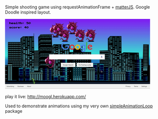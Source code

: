 Simple shooting game using requestAnimationFrame + [matterJS](http://brm.io/matter-js/). Google Doodle inspired layout.

![screen-grab](./screen-grab.gif)

play it live:
http://moogl.herokuapp.com/

Used to demonstrate animations using my very own [simpleAnimationLoop](https://github.com/Morgantheplant/simple_animation_loop) package



